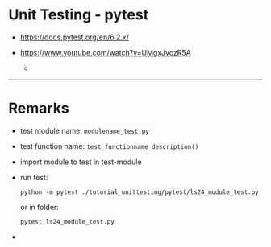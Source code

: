 # Unit Testing - pytest

- <https://docs.pytest.org/en/6.2.x/>
  
- <https://www.youtube.com/watch?v=UMgxJvozR5A>

  -

---

# Remarks

- test module name: `modulename_test.py`
- test function name: `test_functionname_description()`
- import module to test in test-module
- run test:
  
  `python -m pytest ./tutorial_unittesting/pytest/ls24_module_test.py`  

  or in folder:

  `pytest ls24_module_test.py`

-
